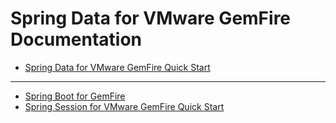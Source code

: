 # Spring Data for VMware GemFire Documentation
<!-- 
 Copyright (c) VMware, Inc. 2022. All rights reserved.
 Licensed to the Apache Software Foundation (ASF) under one or more contributor license
 agreements. See the NOTICE file distributed with this work for additional information regarding
 copyright ownership. The ASF licenses this file to You under the Apache License, Version 2.0 (the
 "License"); you may not use this file except in compliance with the License. You may obtain a
 copy of the License at
 
 http://www.apache.org/licenses/LICENSE-2.0
 
 Unless required by applicable law or agreed to in writing, software distributed under the License
 is distributed on an "AS IS" BASIS, WITHOUT WARRANTIES OR CONDITIONS OF ANY KIND, either express
 or implied. See the License for the specific language governing permissions and limitations under
 the License.
-->

* [Spring Data for VMware GemFire Quick Start](spring_data_landing_page.html)

---

* [Spring Boot for GemFire](https://docs.vmware.com/en/Spring-Boot-for-VMware-GemFire/index.html)
* [Spring Session for VMware GemFire Quick Start](https://docs.vmware.com/en/Spring-Session-for-VMware-GemFire/index.html)


